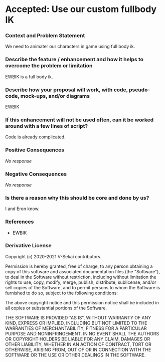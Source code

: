 # Accepted: Use our custom fullbody IK

### Context and Problem Statement

We need to animater our characters in game using full body ik.

### Describe the feature / enhancement and how it helps to overcome the problem or limitation

EWBIK is a full body ik.

### Describe how your proposal will work, with code, pseudo-code, mock-ups, and/or diagrams

EWBIK

### If this enhancement will not be used often, can it be worked around with a few lines of script?

Code is already complicated.

### Positive Consequences

_No response_

### Negative Consequences

_No response_

### Is there a reason why this should be core and done by us?

I and Eron know.

### References

- EWBIK

### Derivative License

Copyright (c) 2020-2021 V-Sekai contributors.

Permission is hereby granted, free of charge, to any person obtaining a copy
of this software and associated documentation files (the "Software"), to deal
in the Software without restriction, including without limitation the rights
to use, copy, modify, merge, publish, distribute, sublicense, and/or sell
copies of the Software, and to permit persons to whom the Software is
furnished to do so, subject to the following conditions:

The above copyright notice and this permission notice shall be included in all
copies or substantial portions of the Software.

THE SOFTWARE IS PROVIDED "AS IS", WITHOUT WARRANTY OF ANY KIND, EXPRESS OR
IMPLIED, INCLUDING BUT NOT LIMITED TO THE WARRANTIES OF MERCHANTABILITY,
FITNESS FOR A PARTICULAR PURPOSE AND NONINFRINGEMENT. IN NO EVENT SHALL THE
AUTHORS OR COPYRIGHT HOLDERS BE LIABLE FOR ANY CLAIM, DAMAGES OR OTHER
LIABILITY, WHETHER IN AN ACTION OF CONTRACT, TORT OR OTHERWISE, ARISING FROM,
OUT OF OR IN CONNECTION WITH THE SOFTWARE OR THE USE OR OTHER DEALINGS IN THE
SOFTWARE.
